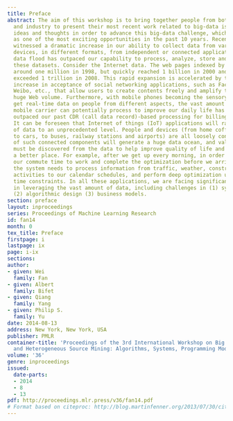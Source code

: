 ```yaml
---
title: Preface
abstract: The aim of this workshop is to bring together people from both academia
  and industry to present their most recent work related to big-data issues, and exchange
  ideas and thoughts in order to advance this big-data challenge, which has been considered
  as one of the most exciting opportunities in the past 10 years. Recent years have
  witnessed a dramatic increase in our ability to collect data from various sensors,
  devices, in different formats, from independent or connected applications. This
  data flood has outpaced our capability to process, analyze, store and understand
  these datasets. Consider the Internet data. The web pages indexed by Google were
  around one million in 1998, but quickly reached 1 billion in 2000 and have already
  exceeded 1 trillion in 2008. This rapid expansion is accelerated by the dramatic
  increase in acceptance of social networking applications, such as Facebook, Twitter,
  Weibo, etc., that allow users to create contents freely and amplify the already
  huge Web volume. Furthermore, with mobile phones becoming the sensory gateway to
  get real-time data on people from different aspects, the vast amount of data that
  mobile carrier can potentially process to improve our daily life has significantly
  outpaced our past CDR (call data record)-based processing for billing purposes only.
  It can be foreseen that Internet of things (IoT) applications will raise the scale
  of data to an unprecedented level. People and devices (from home coffee machines
  to cars, to buses, railway stations and airports) are all loosely connected. Trillions
  of such connected components will generate a huge data ocean, and valuable information
  must be discovered from the data to help improve quality of life and make our world
  a better place. For example, after we get up every morning, in order to optimize
  our commute time to work and complete the optimization before we arrive at office,
  the system needs to process information from traffic, weather, construction, police
  activities to our calendar schedules, and perform deep optimization under the tight
  time constraints. In all these applications, we are facing significant challenges
  in leveraging the vast amount of data, including challenges in (1) system capabilities
  (2) algorithmic design (3) business models.
section: preface
layout: inproceedings
series: Proceedings of Machine Learning Research
id: fan14
month: 0
tex_title: Preface
firstpage: i
lastpage: ix
page: i-ix
sections: 
author:
- given: Wei
  family: Fan
- given: Albert
  family: Bifet
- given: Qiang
  family: Yang
- given: Philip S.
  family: Yu
date: 2014-08-13
address: New York, New York, USA
publisher: PMLR
container-title: 'Proceedings of the 3rd International Workshop on Big Data, Streams
  and Heterogeneous Source Mining: Algorithms, Systems, Programming Models and Applications'
volume: '36'
genre: inproceedings
issued:
  date-parts:
  - 2014
  - 8
  - 13
pdf: http://proceedings.mlr.press/v36/fan14.pdf
# Format based on citeproc: http://blog.martinfenner.org/2013/07/30/citeproc-yaml-for-bibliographies/
---
```

